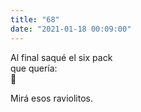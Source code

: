 ```yaml
---
title: "68"
date: "2021-01-18 00:09:00"
---
```


Al final saqué el six pack\
que quería:\
🧠

Mirá esos raviolitos.